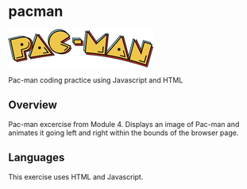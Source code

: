 # pacman
![pac-man logo](https://github.com/zikman23/pacman/blob/main/pac-man-logo-1.png)

Pac-man coding practice using Javascript and HTML

## Overview
Pac-man excercise from Module 4. Displays an image of Pac-man and animates it going left and right within the bounds of the browser page.

## Languages
This exercise uses HTML and Javascript.
